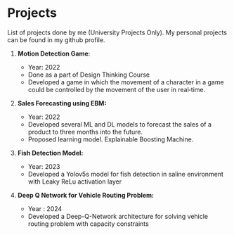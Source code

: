 # Projects

List of projects done by me (University Projects Only). My personal projects can be found in my github profile.

1. **Motion Detection Game**:
    - Year: 2022 
    - Done as a part of Design Thinking Course
    - Developed a game in which the movement of a character in a game could be controlled by the movement of the user in real‑time.

2. **Sales Forecasting using EBM:**
    - Year: 2022
    - Developed several ML and DL models to forecast the sales of a product to three months into the future.
    - Proposed learning model. Explainable Boosting Machine.
    
3. **Fish Detection Model:**
    - Year: 2023
    - Developed a Yolov5s model for fish detection in saline environment with Leaky ReLu activation layer

4. **Deep Q Network for Vehicle Routing Problem:**
    - Year : 2024
    - Developed a Deep-Q-Network architecture for solving vehicle routing problem with capacity constraints
